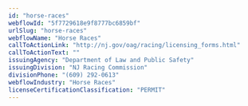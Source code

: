 ```yaml
---
id: "horse-races"
webflowId: "5f7729618e9f8777bc6859bf"
urlSlug: "horse-races"
webflowName: "Horse Races"
callToActionLink: "http://nj.gov/oag/racing/licensing_forms.html"
callToActionText: ""
issuingAgency: "Department of Law and Public Safety"
issuingDivision: "NJ Racing Commission"
divisionPhone: "(609) 292-0613"
webflowIndustry: "Horse Races"
licenseCertificationClassification: "PERMIT"
---
```

